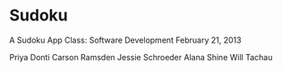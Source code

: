 Sudoku
======

A Sudoku App
Class: Software Development
February 21, 2013

Priya Donti
Carson Ramsden
Jessie Schroeder
Alana Shine
Will Tachau
